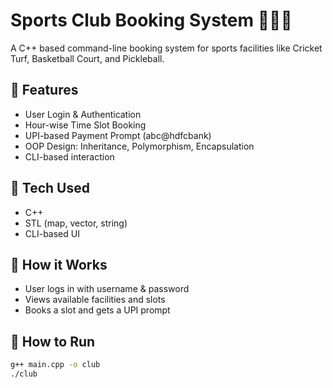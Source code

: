 # Sports Club Booking System 🏏🎾🏀

A C++ based command-line booking system for sports facilities like Cricket Turf, Basketball Court, and Pickleball.

## 🔧 Features
- User Login & Authentication
- Hour-wise Time Slot Booking
- UPI-based Payment Prompt (abc@hdfcbank)
- OOP Design: Inheritance, Polymorphism, Encapsulation
- CLI-based interaction

## 🧠 Tech Used
- C++
- STL (map, vector, string)
- CLI-based UI

## 📖 How it Works
- User logs in with username & password
- Views available facilities and slots
- Books a slot and gets a UPI prompt

## 🏁 How to Run
```bash
g++ main.cpp -o club
./club
